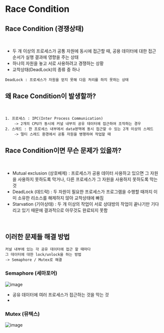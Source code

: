 Race Condition
============================

## Race Condition (경쟁상태)

<br>

- 두 개 이상의 프로세스가 공통 자원에 동시에 접근할 때, 공용 데이터에 대한 접근 순서가 실행 결과에 영향을 주는 상태
- 하나의 자원을 놓고 서로 사용하려고 경쟁하는 상황
- 교착상태(DeadLock)의 종류 중 하나

```
DeadLock : 프로세스가 자원을 얻지 못해 다음 처리를 하지 못하는 상태
```

## 왜 Race Condition이 발생할까?

<br>


```
1. 프로세스 : IPC(Inter Process Communication)
    -> 2개의 CPU가 동시에 커널 내부의 공유 데이터에 접근하여 조작하는 경우
2. 스레드 : 한 프로세스 내부에서 data영역에 동시 접근할 수 있는 2개 이상의 스레드
    -> 멀티 스레드 환경에서 공통 자원을 병행하여 작업할 때
```

## Race Condition이면 무슨 문제가 있을까?

<br>


- Mutual exclusion (상호배제) : 프로세스가 공용 데이터 사용하고 있으면 그 자원을 사용하지 못하도록 막거나, 다른 프로세스가 그 자원을 사용하지 못하도록 막는 것
- DeadLock (데드락) : 두 자원이 필요한 프로세스가 프로그램을 수행할 때까지 이미 소유한 리소스를 해제하지 않아 교착상태에 빠짐
- Starvation (기아상태) : 두 개 이상의 작업이 서로 상대방의 작업이 끝나기만 기다리고 있기 때문에 결과적으로 아무것도 완료되지 못함

<br>


## 이러한 문제들 해결 방법

```
커널 내부에 있는 각 공유 데이터에 접근 할 때마다
그 데이터에 대한 lock/unlock을 하는 방법 
-> Semaphore / Mutex로 해결
```

### Semaphore (세마포어)

![image](https://img1.daumcdn.net/thumb/R1280x0/?scode=mtistory2&fname=https%3A%2F%2Fblog.kakaocdn.net%2Fdn%2FbDhIrM%2Fbtq74EQfeTs%2FJxCHMj7iLcBjuKpY892f6k%2Fimg.png)

- 공유 데이터에 여러 프로세스가 접근하는 것을 막는 것
- 

### Mutex (뮤텍스)

![image](https://img1.daumcdn.net/thumb/R1280x0/?scode=mtistory2&fname=https%3A%2F%2Fblog.kakaocdn.net%2Fdn%2FqIr0n%2Fbtq74aosXsv%2F8bUjzWTlvtBC3RjGP8upKK%2Fimg.png)


